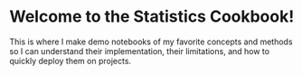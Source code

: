 # Welcome to the Statistics Cookbook!

This is where I make demo notebooks of my favorite concepts and methods so I can understand their implementation, their limitations, and how to quickly deploy them on projects. 

